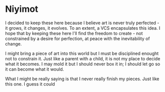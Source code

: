 # Niyimot

I decided to keep these here because I believe art is never truly perfected - it grows, it changes, it evolves. To an extent, a VCS 
encapsulates this idea. I hope that by keeping these here I'll find the freedom to create - not constrained by a desire for perfection, at peace with the inevitability of change. 

I might bring a piece of art into this world but I must be disciplined enought not to constrain it. Just like a parent with a child, it is not my place to decide what it becomes. I may mold it but I should never box it in; I should let go so it can become what it would.



What I might be really saying is that I never really finish my pieces. Just like this one. I guess it could
